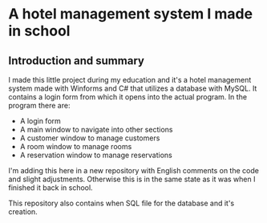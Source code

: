 # A hotel management system I made in school

## Introduction and summary
<p>
  I made this little project during my education and it's a hotel management system made with Winforms and C# that utilizes a database with MySQL. It contains a login form from which it opens into
  the actual program. In the program there are:

  - A login form
  - A main window to navigate into other sections
  - A customer window to manage customers
  - A room window to manage rooms
  - A reservation window to manage reservations
</p>
<p>
  I'm adding this here in a new repository with English comments on the code and slight adjustments. Otherwise this is in the same state as it was
  when I finished it back in school.
</p>
<p>
  This repository also contains when SQL file for the database and it's creation.
</p>
